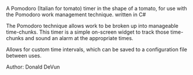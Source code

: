 A Pomodoro (Italian for tomato) timer in the shape of a tomato, for use with the Pomodoro work management technique. written in C#

The Pomodoro technique allows work to be broken up into manageable time-chunks. This timer is a simple on-screen widget to track those time-chunks and sound an alarm at the appropriate times.

Allows for custom time intervals, which can be saved to a configuration file between uses.

Author: Donald DeVun
